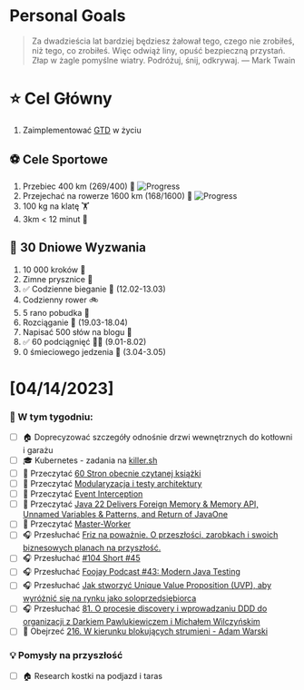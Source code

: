 
Personal Goals
==============
> Za dwadzieścia lat bardziej będziesz żałował tego, czego nie zrobiłeś, niż tego, co zrobiłeś. Więc odwiąż liny, opuść bezpieczną przystań. Złap w żagle pomyślne wiatry. Podróżuj, śnij, odkrywaj.
> — Mark Twain

# ⭐ Cel Główny
1. Zaimplementować [GTD](https://gettingthingsdone.com/) w życiu

## ⚽️ Cele Sportowe
1. Przebiec 400 km (269/400) 🏃 ![Progress](https://progress-bar.dev/67/)
2. Przejechać na rowerze 1600 km (168/1600) 🚴 ![Progress](https://progress-bar.dev/10/)
3. 100 kg na klatę  🏋️
4. 3km < 12 minut 👟

## 🎯 30 Dniowe Wyzwania
1. 10 000 kroków 🦶 
2. Zimne prysznice 🚿
3. ✅ Codzienne bieganie 🏃 (12.02-13.03)
4. Codzienny rower 🚲
5. 5 rano pobudka 🌅
6. Rozciąganie 🧘 (19.03-18.04)
7. Napisać 500 słów na blogu 📝
8. ✅ 60 podciągnięć 🏋️‍♂️ (9.01-8.02)
9. 0 śmieciowego jedzenia 🍔 (3.04-3.05)

# [04/14/2023]
### 🚧 W tym tygodniu:
- [ ] 🏠 Doprecyzować szczegóły odnośnie drzwi wewnętrznych do kotłowni i garażu
- [ ] 🎓 Kubernetes - zadania na [killer.sh](https://killer.sh/)
- [ ] 📗 Przeczytać [60 Stron obecnie czytanej książki](https://github.com/BartoszDabek/bdabek.pl/blob/master/miscellaneous/books.md)
- [ ] 📗 Przeczytać [Modularyzacja i testy architektury](https://detektywi.it/2024/03/modularyzacja-i-testy-architektury/)
- [ ] 📗 Przeczytać [Event Interception](https://martinfowler.com/articles/patterns-legacy-displacement/event-interception.html)
- [ ] 📗 Przeczytać [Java 22 Delivers Foreign Memory & Memory API, Unnamed Variables & Patterns, and Return of JavaOne](https://www.infoq.com/news/2024/03/java22-released/)
- [ ] 📗 Przeczytać [Master-Worker](https://java-design-patterns.com/patterns/master-worker-pattern/)
- [ ] 🎧 Przesłuchać [Friz na poważnie. O przeszłości, zarobkach i swoich biznesowych planach na przyszłość.](https://zaprojektujswojezycie.pl/friz-na-powaznie-o-przeszlosci-zarobkach-i-swoich-biznesowych-planach-na-przyszlosc/)
- [ ] 🎧 Przesłuchać [#104 Short #45](https://patoarchitekci.io/104/)
- [ ] 🎧 Przesłuchać [Foojay Podcast #43: Modern Java Testing](https://foojay.io/today/foojay-podcast-43/)
- [ ] 🎧 Przesłuchać [Jak stworzyć Unique Value Proposition (UVP), aby wyróżnić się na rynku jako soloprzedsiębiorca](https://malawielkafirma.pl/jak-stworzyc-unique-value-proposition/)
- [ ] 🎧 Przesłuchać [81. O procesie discovery i wprowadzaniu DDD do organizacji z Darkiem Pawlukiewiczem i Michałem Wilczyńskim](https://bettersoftwaredesign.pl/episodes/81)
- [ ] 🎥 Obejrzeć [216. W kierunku blokujących strumieni - Adam Warski](https://youtu.be/xQjcJCRI7h4)

### 💡 Pomysły na przyszłość
- [ ] 🏠 Research kostki na podjazd i taras
